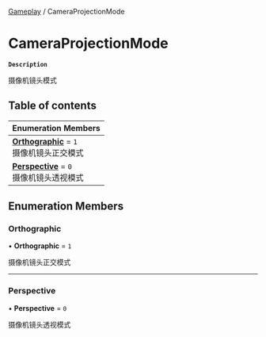 [Gameplay](../modules/Gameplay.Gameplay.md) / CameraProjectionMode

# CameraProjectionMode <Badge type="tip" text="Enumeration" />

**`Description`**

摄像机镜头模式

## Table of contents

| Enumeration Members |
| :-----|
| **[Orthographic](Gameplay.Gameplay.CameraProjectionMode.md#orthographic)** = ``1`` <br> 摄像机镜头正交模式|
| **[Perspective](Gameplay.Gameplay.CameraProjectionMode.md#perspective)** = ``0`` <br> 摄像机镜头透视模式|

## Enumeration Members

### Orthographic

• **Orthographic** = ``1``

摄像机镜头正交模式

___

### Perspective

• **Perspective** = ``0``

摄像机镜头透视模式
